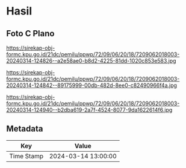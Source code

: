 # Hasil

## Foto C Plano

https://sirekap-obj-formc.kpu.go.id/21dc/pemilu/ppwp/72/09/06/20/18/7209062018003-20240314-124826--a2e58ae0-b8d2-4225-81dd-1020c853e583.jpg

https://sirekap-obj-formc.kpu.go.id/21dc/pemilu/ppwp/72/09/06/20/18/7209062018003-20240314-124842--89175999-00db-482d-8ee0-c82490966f4a.jpg

https://sirekap-obj-formc.kpu.go.id/21dc/pemilu/ppwp/72/09/06/20/18/7209062018003-20240314-124940--b2dba619-2a7f-4524-8077-9da1622614f6.jpg


## Metadata

| Key        | Value               |
| ---------- | ------------------- |
| Time Stamp | 2024-03-14 13:00:00 |



